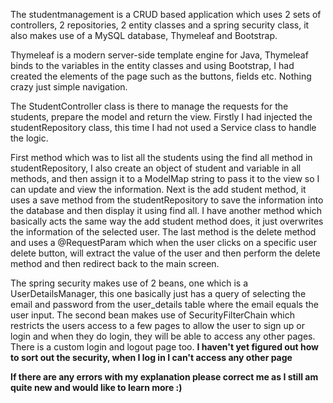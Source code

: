 The studentmanagement is a CRUD based application which uses 2 sets of controllers, 2 repositories,
2 entity classes and a spring security class, it also makes use of a MySQL database, Thymeleaf and Bootstrap.

Thymeleaf is a modern server-side template engine for Java, Thymeleaf binds to the variables 
in the entity classes and using Bootstrap, I had created the elements of the page such as the buttons, fields
etc. Nothing crazy just simple navigation. 

The StudentController class is there to manage the requests for the students, prepare the model and return 
the view. Firstly I had injected the studentRepository class, this time I had not used a Service class to handle
the logic. 

First method which was to list all the students using the find all method in studentRepository, I also 
create an object of student and variable in all methods, and then assign it to a ModelMap string to pass it to the
view so I can update and view the information. Next is the add student method, it uses a save method from the 
studentRepository to save the information into the database and then display it using find all. I have another 
method which basically acts the same way the add student method does, it just overwrites the information of the 
selected user. The last method is the delete method and uses a @RequestParam which when the user clicks on a 
specific user delete button, will extract the value of the user and then perform the delete method and then 
redirect back to the main screen. 

The spring security makes use of 2 beans, one which is a UserDetailsManager, this one basically just has a query of 
selecting the email and password from the user_details table where the email equals the user input. The second bean
makes use of SecurityFilterChain which restricts the users access to a few pages to allow the user to sign up or 
login and when they do login, they will be able to access any other pages. There is a custom login and logout page 
too. **I haven't yet figured out how to sort out the security, when I log in I can't access any other page**

**If there are any errors with my explanation please correct me as I still am quite new and would like to learn more :)**
